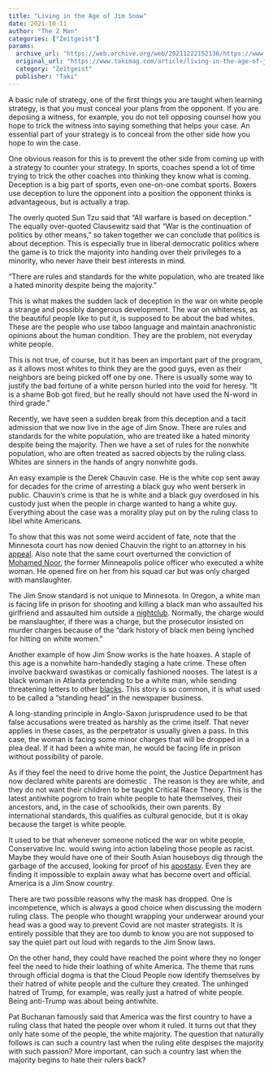 ```yaml
---
title: "Living in the Age of Jim Snow"
date: 2021-10-11
author: "The Z Man"
categories: ["Zeitgeist"]
params:
  archive_url: "https://web.archive.org/web/20211222152136/https://www.takimag.com/article/living-in-the-age-of-jim-snow/"
  original_url: "https://www.takimag.com/article/living-in-the-age-of-jim-snow/"
  category: "Zeitgeist"
  publisher: "Taki"
---
```


A basic rule of strategy, one of the first things you are taught when learning strategy, is that you must conceal your plans from the opponent. If you are deposing a witness, for example, you do not tell opposing counsel how you hope to trick the witness into saying something that helps your case. An essential part of your strategy is to conceal from the other side how you hope to win the case.

One obvious reason for this is to prevent the other side from coming up with a strategy to counter your strategy. In sports, coaches spend a lot of time trying to trick the other coaches into thinking they know what is coming. Deception is a big part of sports, even one-on-one combat sports. Boxers use deception to lure the opponent into a position the opponent thinks is advantageous, but is actually a trap.

The overly quoted Sun Tzu said that “All warfare is based on deception.” The equally over-quoted Clausewitz said that “War is the continuation of politics by other means,” so taken together we can conclude that politics is about deception. This is especially true in liberal democratic politics where the game is to trick the majority into handing over their privileges to a minority, who never have their best interests in mind.

“There are rules and standards for the white population, who are treated like a hated minority despite being the majority.”

This is what makes the sudden lack of deception in the war on white people a strange and possibly dangerous development. The war on whiteness, as the beautiful people like to put it, is supposed to be about the bad whites. These are the people who use taboo language and maintain anachronistic opinions about the human condition. They are the problem, not everyday white people.

This is not true, of course, but it has been an important part of the program, as it allows most whites to think they are the good guys, even as their neighbors are being picked off one by one. There is usually some way to justify the bad fortune of a white person hurled into the void for heresy. “It is a shame Bob got fired, but he really should not have used the N-word in third grade.”

Recently, we have seen a sudden break from this deception and a tacit admission that we now live in the age of Jim Snow. There are rules and standards for the white population, who are treated like a hated minority despite being the majority. Then we have a set of rules for the nonwhite population, who are often treated as sacred objects by the ruling class. Whites are sinners in the hands of angry nonwhite gods.

An easy example is the Derek Chauvin case. He is the white cop sent away for decades for the crime of arresting a black guy who went berserk in public. Chauvin’s crime is that he is white and a black guy overdosed in his custody just when the people in charge wanted to hang a white guy. Everything about the case was a morality play put on by the ruling class to libel white Americans.

To show that this was not some weird accident of fate, note that the Minnesota court has now denied Chauvin the right to an attorney in his [appeal](https://web.archive.org/web/20211125235110/https://thehill.com/regulation/court-battles/575663-minnesota-supreme-court-denies-chauvin-request-for-public-defender). Also note that the same court overturned the conviction of [Mohamed Noor](https://web.archive.org/web/20211125235110/https://minnesota.cbslocal.com/2021/10/05/mohamed-noor-re-sentenced-manslaughter-after-murder-conviction-reversed/), the former Minneapolis police officer who executed a white woman. He opened fire on her from his squad car but was only charged with manslaughter.

The Jim Snow standard is not unique to Minnesota. In Oregon, a white man is facing life in prison for shooting and killing a black man who assaulted his girlfriend and assaulted him outside a [nightclub](https://web.archive.org/web/20211125235110/https://news.yahoo.com/black-man-shot-dead-oregon-183805208.html). Normally, the charge would be manslaughter, if there was a charge, but the prosecutor insisted on murder charges because of the “dark history of black men being lynched for hitting on white women.”

Another example of how Jim Snow works is the hate hoaxes. A staple of this age is a nonwhite ham-handedly staging a hate crime. These often involve backward swastikas or comically fashioned nooses. The latest is a black woman in Atlanta pretending to be a white man, while sending threatening letters to other [blacks](https://web.archive.org/web/20211125235110/https://ktvz.com/news/2021/10/04/cops-claim-black-woman-pretended-to-be-kkk-member/). This story is so common, it is what used to be called a “standing head” in the newspaper business.

A long-standing principle in Anglo-Saxon jurisprudence used to be that false accusations were treated as harshly as the crime itself. That never applies in these cases, as the perpetrator is usually given a pass. In this case, the woman is facing some minor charges that will be dropped in a plea deal. If it had been a white man, he would be facing life in prison without possibility of parole.

As if they feel the need to drive home the point, the Justice Department has now declared white parents are domestic . The reason is they are white, and they do not want their children to be taught Critical Race Theory. This is the latest antiwhite pogrom to train white people to hate themselves, their ancestors, and, in the case of schoolkids, their own parents. By international standards, this qualifies as cultural genocide, but it is okay because the target is white people.

It used to be that whenever someone noticed the war on white people, Conservative Inc. would swing into action labeling those people as racist. Maybe they would have one of their South Asian houseboys dig through the garbage of the accused, looking for proof of his [apostasy](https://web.archive.org/web/20211125235110/https://archive.is/drZfk/again?url=https://www.washingtonpost.com/archive/lifestyle/1995/10/19/washington-times-clips-its-right-wing/dd009c93-883b-446c-bbbf-94c0a0570a1a/). Even they are finding it impossible to explain away what has become overt and official. America is a Jim Snow country.

There are two possible reasons why the mask has dropped. One is incompetence, which is always a good choice when discussing the modern ruling class. The people who thought wrapping your underwear around your head was a good way to prevent Covid are not master strategists. It is entirely possible that they are too dumb to know you are not supposed to say the quiet part out loud with regards to the Jim Snow laws.

On the other hand, they could have reached the point where they no longer feel the need to hide their loathing of white America. The theme that runs through official dogma is that the Cloud People now identify themselves by their hatred of white people and the culture they created. The unhinged hatred of Trump, for example, was really just a hatred of white people. Being anti-Trump was about being antiwhite.

Pat Buchanan famously said that America was the first country to have a ruling class that hated the people over whom it ruled. It turns out that they only hate some of the people, the white majority. The question that naturally follows is can such a country last when the ruling elite despises the majority with such passion? More important, can such a country last when the majority begins to hate their rulers back?
